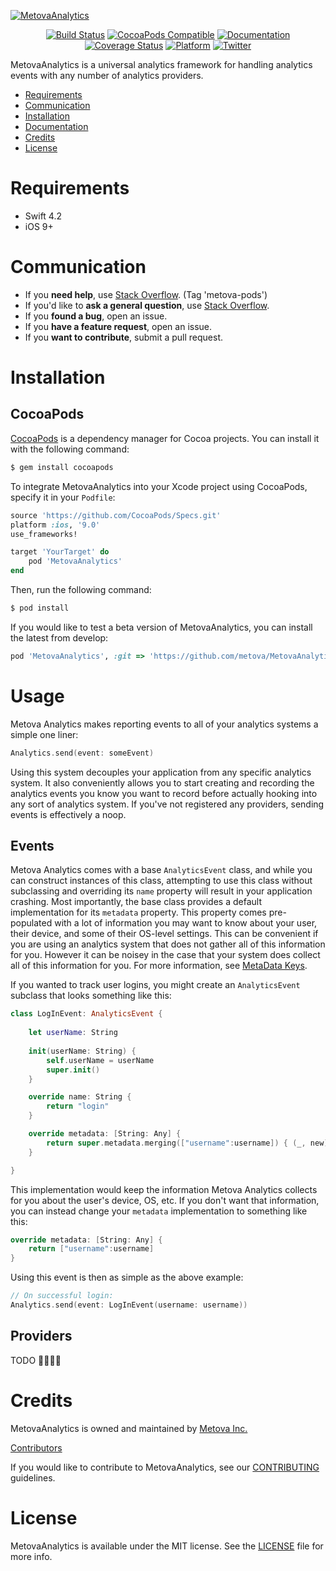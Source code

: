 [![MetovaAnalytics](https://github.com/metova/MetovaAnalytics/blob/master/Assets/MetovaAnalytics.png?raw=true)](https://cocoapods.org/pods/MetovaAnalytics)

<p align="center">
 <a href="https://travis-ci.org/metova/MetovaAnalytics" target="_blank"><img src="https://travis-ci.org/metova/MetovaAnalytics.svg?branch=master" alt="Build Status"></a>
 <a href="https://cocoapods.org/pods/MetovaAnalytics" target="_blank"><img src="https://img.shields.io/cocoapods/v/MetovaAnalytics.svg" alt="CocoaPods Compatible"/></a>
 <a href="http://metova.github.io/MetovaAnalytics/" target="_blank"><img src="https://cdn.rawgit.com/metova/MetovaAnalytics/master/docs/badge.svg" alt="Documentation"/></a>
 <a href="https://coveralls.io/github/metova/MetovaAnalytics?branch=master" target="_blank"><img src="https://coveralls.io/repos/github/metova/MetovaAnalytics/badge.svg?branch=master&dummy=no_cache_please_1" alt="Coverage Status"/></a>
 <a href="http://cocoadocs.org/docsets/MetovaAnalytics" target="_blank"><img src="https://img.shields.io/cocoapods/p/MetovaAnalytics.svg?style=flat" alt="Platform"/></a>
 <a href="http://twitter.com/metova" target="_blank"><img src="https://img.shields.io/badge/twitter-@Metova-3CAC84.svg" alt="Twitter"/></a>
 <br/>
</p>

MetovaAnalytics is a universal analytics framework for handling analytics events with any number of analytics providers.

- [Requirements](#requirements)
- [Communication](#communication)
- [Installation](#installation)
- [Documentation](../Documentation)
- [Credits](#credits)
- [License](#license)

# Requirements

- Swift 4.2
- iOS 9+

# Communication

- If you **need help**, use [Stack Overflow](http://stackoverflow.com/questions/tagged/metova-pods). (Tag 'metova-pods')
- If you'd like to **ask a general question**, use [Stack Overflow](http://stackoverflow.com/questions/tagged/metova-pods).
- If you **found a bug**, open an issue.
- If you **have a feature request**, open an issue.
- If you **want to contribute**, submit a pull request.

# Installation

## CocoaPods

[CocoaPods](http://cocoapods.org) is a dependency manager for Cocoa projects. You can install it with the following command:

```bash
$ gem install cocoapods
```

To integrate MetovaAnalytics into your Xcode project using CocoaPods, specify it in your `Podfile`:

```ruby
source 'https://github.com/CocoaPods/Specs.git'
platform :ios, '9.0'
use_frameworks!

target 'YourTarget' do
    pod 'MetovaAnalytics'
end
```

Then, run the following command:

```bash
$ pod install
```

If you would like to test a beta version of MetovaAnalytics, you can install the latest from develop:

```ruby
pod 'MetovaAnalytics', :git => 'https://github.com/metova/MetovaAnalytics.git', :branch => 'develop'
```

# Usage

Metova Analytics makes reporting events to all of your analytics systems a simple one liner:

```swift
Analytics.send(event: someEvent)
```

Using this system decouples your application from any specific analytics system.  It also conveniently allows you to start creating and recording the analytics events you know you want to record before actually hooking into any sort of analytics system.  If you've not registered any providers, sending events is effectively a noop.

## Events

Metova Analytics comes with a base `AnalyticsEvent` class, and while you can construct instances of this class, attempting to use this class without subclassing and overriding its `name` property will result in your application crashing.  Most importantly, the base class provides a default implementation for its `metadata` property.  This property comes pre-populated with a lot of information you may want to know about your user, their device, and some of their OS-level settings.  This can be convenient if you are using an analytics system that does not gather all of this information for you.  However it can be noisey in the case that your system does collect all of this information for you.  For more information, see [MetaData Keys](../TODO.md).

If you wanted to track user logins, you might create an `AnalyticsEvent` subclass that looks something like this:

```swift
class LogInEvent: AnalyticsEvent {
    
    let userName: String
    
    init(userName: String) {
        self.userName = userName
        super.init()
    }

    override name: String { 
        return "login"
    }

    override metadata: [String: Any] {
        return super.metadata.merging(["username":username]) { (_, new) in new }
    }

}
```

This implementation would keep the information Metova Analytics collects for you about the user's device, OS, etc.  If you don't want that information, you can instead change your `metadata` implementation to something like this:

```swift
override metadata: [String: Any] {
    return ["username":username]
}
```

Using this event is then as simple as the above example:

```swift
// On successful login:
Analytics.send(event: LogInEvent(username: username))
```

## Providers

TODO 🙁😞😢😭

# Credits

MetovaAnalytics is owned and maintained by [Metova Inc.](https://metova.com)

[Contributors](https://github.com/Metova/MetovaAnalytics/graphs/contributors)

If you would like to contribute to MetovaAnalytics, see our [CONTRIBUTING](CONTRIBUTING.md) guidelines.

# License

MetovaAnalytics is available under the MIT license. See the [LICENSE](LICENSE) file for more info.
